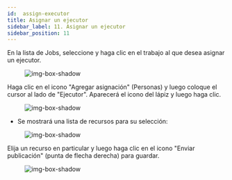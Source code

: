 ```yaml
---
id:  assign-executor
title: Asignar un ejecutor
sidebar_label: 11. Asignar un ejecutor
sidebar_position: 11
---
```



En la lista de Jobs, seleccione y haga clic en el trabajo al que desea asignar un ejecutor.

<figure>

![img-box-shadow](/img/university/project-management/assign-executor1.png)
<figcaption></figcaption>
</figure>


Haga clic en el icono "Agregar asignación" (Personas) y luego coloque el cursor al lado de "Ejecutor". Aparecerá el icono del lápiz y luego haga clic. 
 

<figure>

![img-box-shadow](/img/university/project-management/assign-executor2.png)
<figcaption></figcaption>
</figure>

- Se mostrará una lista de recursos para su selección:


<figure>

![img-box-shadow](/img/university/project-management/assign-executor3.png)
<figcaption></figcaption>
</figure>

Elija un recurso en particular y luego haga clic en el icono "Enviar publicación" (punta de flecha derecha) para guardar.

<figure>

![img-box-shadow](/img/university/project-management/assign-executor4.png)
<figcaption></figcaption>
</figure>

